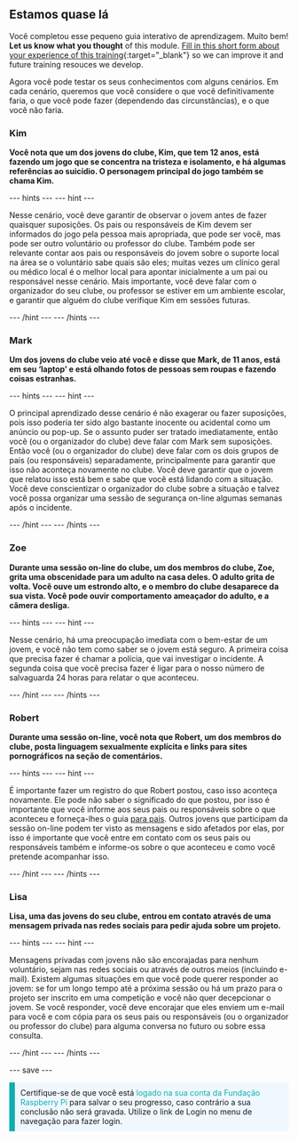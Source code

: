 ## Estamos quase lá

Você completou esse pequeno guia interativo de aprendizagem. Muito bem! **Let us know what you thought** of this module. [Fill in this short form about your experience of this training](https://form.raspberrypi.org/4873716){:target="_blank"} so we can improve it and future training resouces we develop.

Agora você pode testar os seus conhecimentos com alguns cenários. Em cada cenário, queremos que você considere o que você definitivamente faria, o que você pode fazer (dependendo das circunstâncias), e o que você não faria.

### Kim

**Você nota que um dos jovens do clube, Kim, que tem 12 anos, está fazendo um jogo que se concentra na tristeza e isolamento, e há algumas referências ao suicídio. O personagem principal do jogo também se chama Kim.**

--- hints --- --- hint ---

Nesse cenário, você deve garantir de observar o jovem antes de fazer quaisquer suposições. Os pais ou responsáveis de Kim devem ser informados do jogo pela pessoa mais apropriada, que pode ser você, mas pode ser outro voluntário ou professor do clube. Também pode ser relevante contar aos pais ou responsáveis do jovem sobre o suporte local na área se o voluntário sabe quais são eles; muitas vezes um clínico geral ou médico local é o melhor local para apontar inicialmente a um pai ou responsável nesse cenário. Mais importante, você deve falar com o organizador do seu clube, ou professor se estiver em um ambiente escolar, e garantir que alguém do clube verifique Kim em sessões futuras.

--- /hint --- --- /hints ---

### Mark

**Um dos jovens do clube veio até você e disse que Mark, de 11 anos, está em seu ‘laptop’ e está olhando fotos de pessoas sem roupas e fazendo coisas estranhas.**

--- hints --- --- hint ---

O principal aprendizado desse cenário é não exagerar ou fazer suposições, pois isso poderia ter sido algo bastante inocente ou acidental como um anúncio ou pop-up. Se o assunto puder ser tratado imediatamente, então você (ou o organizador do clube) deve falar com Mark sem suposições. Então você (ou o organizador do clube) deve falar com os dois grupos de pais (ou responsáveis) separadamente, principalmente para garantir que isso não aconteça novamente no clube. Você deve garantir que o jovem que relatou isso está bem e sabe que você está lidando com a situação. Você deve conscientizar o organizador do clube sobre a situação e talvez você possa organizar uma sessão de segurança on-line algumas semanas após o incidente.

--- /hint --- --- /hints ---

### Zoe

**Durante uma sessão on-line do clube, um dos membros do clube, Zoe, grita uma obscenidade para um adulto na casa deles. O adulto grita de volta. Você ouve um estrondo alto, e o membro do clube desaparece da sua vista. Você pode ouvir comportamento ameaçador do adulto, e a câmera desliga.**

--- hints --- --- hint ---

Nesse cenário, há uma preocupação imediata com o bem-estar de um jovem, e você não tem como saber se o jovem está seguro. A primeira coisa que precisa fazer é chamar a polícia, que vai investigar o incidente. A segunda coisa que você precisa fazer é ligar para o nosso número de salvaguarda 24 horas para relatar o que aconteceu.

--- /hint --- --- /hints ---

### Robert

**Durante uma sessão on-line, você nota que Robert, um dos membros do clube, posta linguagem sexualmente explícita e links para sites pornográficos na seção de comentários.**

--- hints --- --- hint ---

É importante fazer um registro do que Robert postou, caso isso aconteça novamente. Ele pode não saber o significado do que postou, por isso é importante que você informe aos seus pais ou responsáveis sobre o que aconteceu e forneça-lhes o guia [para pais](https://help.coderdojo.com/cdkb/s/article/Parents-guide-to-CoderDojo). Outros jovens que participam da sessão on-line podem ter visto as mensagens e sido afetados por elas, por isso é importante que você entre em contato com os seus pais ou responsáveis também e informe-os sobre o que aconteceu e como você pretende acompanhar isso.

--- /hint --- --- /hints ---
### Lisa

**Lisa, uma das jovens do seu clube, entrou em contato através de uma mensagem privada nas redes sociais para pedir ajuda sobre um projeto.**

--- hints --- --- hint ---

Mensagens privadas com jovens não são encorajadas para nenhum voluntário, sejam nas redes sociais ou através de outros meios (incluindo e-mail). Existem algumas situações em que você pode querer responder ao jovem: se for um longo tempo até a próxima sessão ou há um prazo para o projeto ser inscrito em uma competição e você não quer decepcionar o jovem. Se você responder, você deve encorajar que eles enviem um e-mail para você e com cópia para os seus pais ou responsáveis (ou o organizador ou professor do clube) para alguma conversa no futuro ou sobre essa consulta.

--- /hint --- --- /hints ---

--- save ---

<p style="border-left: solid; border-width:10px; border-color: #0faeb0; background-color: aliceblue; padding: 10px;">
Certifique-se de que você está <span style="color: #0faeb0">logado na sua conta da Fundação Raspberry Pi </span> para salvar o seu progresso, caso contrário a sua conclusão não será gravada. Utilize o link de Login no menu de navegação para fazer login.
</p>
